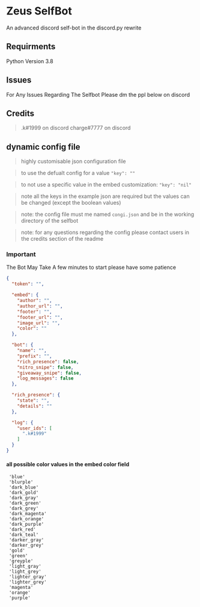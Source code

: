 # Zeus SelfBot
An advanced discord self-bot in the discord.py rewrite

## Requirments
Python Version 3.8

## Issues
For Any Issues Regarding The Selfbot Please dm the ppl below on discord

## Credits
> .k#1999 on discord
> charge#7777 on discord

## dynamic config file

> highly customisable json configuration file

> to use the defualt config for a value ```"key": ""``` 

> to not use a specific value in the embed customization: ```"key": "nil"```  

> note all the keys in the example json are required but the values can be changed (except the boolean values)

> note: the config file must me named ```congi.json``` and be in the working directory of the selfbot

> note: for any questions regarding the config please contact users in the credits section of the readme

### Important

The Bot May Take A few minutes to start please have some patience

```json
{
  "token": "",

  "embed": {
    "author": "",
    "author_url": "",
    "footer": "",
    "footer_url": "",
    "image_url": "",
    "color": ""
  },

  "bot": {
    "name": "",
    "prefix": "",
    "rich_presence": false,
    "nitro_snipe": false,
    "giveaway_snipe": false,
    "log_messages": false
  },

  "rich_presence": {
    "state": "",
    "details": ""
  },

  "log": {
    "user_ids": [
      ".k#1999"
    ]
  }
}
```
#### all possible color values in the embed color field

```
 'blue'
 'blurple'
 'dark_blue'
 'dark_gold'
 'dark_gray'
 'dark_green'
 'dark_grey'
 'dark_magenta'
 'dark_orange'
 'dark_purple'
 'dark_red'
 'dark_teal'
 'darker_gray'
 'darker_grey'
 'gold'
 'green'
 'greyple'
 'light_gray'
 'light_grey'
 'lighter_gray'
 'lighter_grey'
 'magenta'
 'orange'
 'purple'
```
